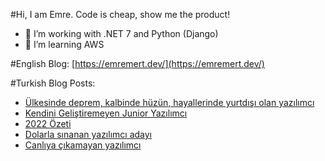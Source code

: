#Hi, I am Emre.
Code is cheap, show me the product!

- 🔭 I’m working with .NET 7 and Python (Django)
- 🌱 I’m learning AWS

#English Blog: [https://emremert.dev/](https://emremert.dev/)

#Turkish Blog Posts:
<!-- BLOG-POST-LIST:START -->
- [Ülkesinde deprem, kalbinde hüzün, hayallerinde yurtdışı olan yazılımcı](https://www.saascommando.com/2023/02/ulkesinde-deprem-kalbinde-huzun.html)
- [Kendini Geliştiremeyen Junior Yazılımcı](https://www.saascommando.com/2023/01/kendini-gelistiremeyen-junior-yazlmc.html)
- [2022 Özeti](https://www.saascommando.com/2023/01/2022-ozeti.html)
- [Dolarla sınanan yazılımcı adayı](https://www.saascommando.com/2022/12/dolarla-snanan-yazlmc-aday.html)
- [Canlıya çıkamayan yazılımcı](https://www.saascommando.com/2022/11/canlya-ckamayan-yazlmc.html)
<!-- BLOG-POST-LIST:END -->
